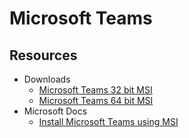 # Microsoft Teams


## Resources
* Downloads
	* [Microsoft Teams 32 bit MSI](http://aka.ms/teams32bitmsi)
	* [Microsoft Teams 64 bit MSI](http://aka.ms/teams64bitmsi)
* Microsoft Docs
	* [Install Microsoft Teams using MSI](https://docs.microsoft.com/en-us/MicrosoftTeams/msi-deployment)